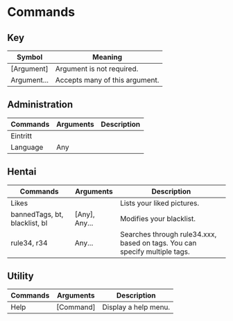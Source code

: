 # Commands

## Key 
| Symbol      | Meaning                        |
| ----------- | ------------------------------ |
| [Argument]  | Argument is not required.      |
| Argument... | Accepts many of this argument. |

## Administration
| Commands | Arguments | Description |
| -------- | --------- | ----------- |
| Eintritt |           |             |
| Language | Any       |             |

## Hentai
| Commands                      | Arguments     | Description                                                                |
| ----------------------------- | ------------- | -------------------------------------------------------------------------- |
| Likes                         |               | Lists your liked pictures.                                                 |
| bannedTags, bt, blacklist, bl | [Any], Any... | Modifies your blacklist.                                                   |
| rule34, r34                   | Any...        | Searches through rule34.xxx, based on tags. You can specify multiple tags. |

## Utility
| Commands | Arguments | Description          |
| -------- | --------- | -------------------- |
| Help     | [Command] | Display a help menu. |

